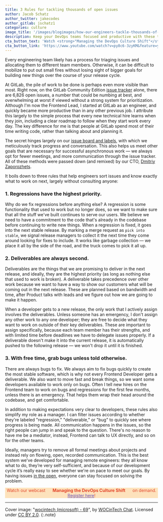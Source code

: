 ```yaml
---
title: 3 Rules for tackling thousands of open issues
author: Jacob Schatz
author_twitter: jakecodes
author_gitlab: jschatz1
categories: culture
image_title: '/images/blogimages/how-our-engineers-tackle-thousands-of-open-issues.jpg'
description: Keep your DevOps teams focused and productive with these three simple rules.
cta_button_text: 'Watch <strong>"Managing the DevOps Culture Shift"</strong>'
cta_button_link: 'https://www.youtube.com/watch?v=py8c6-3zyKM&feature=youtu.be'
---
```


 Every engineering team likely has a process for triaging issues and allocating them to different team members. Otherwise, it can be difficult to mobilize to put out small fires without losing sight of bigger goals for building new things over the course of your release cycle.

<!-- more -->

At GitLab, the pile of work to be done is perhaps even more visible than most. Right now, on the GitLab Community Edition [issue tracker](https://gitlab.com/gitlab-org/gitlab-ce) alone, there are 6,826 open issues, a number that could be numbing at best, and overwhelming at worst if viewed without a strong system for prioritization. Although I'm now the Frontend Lead, I started at GitLab as an engineer, and quickly became more productive than in any other previous job. I attribute this largely to the simple process that every new technical hire learns when they join, including a clear roadmap to follow when they start work every day. The key difference for me is that people at GitLab spend most of their time writing code, rather than talking about and planning it.

The secret hinges largely on our [issue board and labels](/stages-devops-lifecycle/issueboard/), with which we meticulously track progress and conversation. This also helps us meet other goals that are necessary for successful asynchronous work — we always opt for fewer meetings, and more communication through the issue tracker. All of these methods were passed down (and remixed) by our CTO, [Dmitriy Zaporozhets](/company/team/#dzaporozhets).

It boils down to three rules that help engineers sort issues and know exactly what to work on next, largely without consulting anyone:

### 1. Regressions have the highest priority.
Why do we fix regressions before anything else? A regression is some functionality that used to work but no longer does, so we want to make sure that all the stuff we've built continues to serve our users. We believe we need to have a commitment to the code that's already in the codebase before continuing to write new things. When a regression is fixed, it goes into the next stable release. By marking a merge request as `pick into stable`, we signal release managers to collect it the next time they come around looking for fixes to include. It works like garbage collection — we place it all by the side of the road, and the truck comes to pick it all up.  

### 2. Deliverables are always second.
Deliverables are the things that we are promising to deliver in the next release, and ideally, they are the highest priority (as long as nothing else that used to work is broken). A deliverable takes precedence over other work because we want to have a way to show our customers what will be coming out in the next release. These are planned based on bandwidth and time, after Product talks with leads and we figure out how we are going to make it happen.

When a developer gets to a new release, the only work that I actively assign involves the deliverables. Unless someone has an emergency, I don't assign any other work to any one developer; they are free to decide what they want to work on outside of their key deliverables. These are important to assign specifically, because each team member has their strengths, and with limited time before deadlines we have to delegate issues properly. If a deliverable doesn't make it into the current release, it is automatically pushed to the following release — we won't drop it until it is finished.  

### 3. With free time, grab bugs unless told otherwise.
There are always bugs to fix. We always aim to fix bugs quickly to create the most stable software, which is why not every Frontend Developer gets a deliverable. We also want to move fast and break things, so we want some developers available to work only on bugs. Often I tell new hires on the Frontend team to work on bugs and regressions for the first few months, unless there is an emergency. That helps them wrap their head around the codebase, and get comfortable.

In addition to making expectations very clear to developers, these rules also simplify my role as a manager. I can filter issues according to whether they're labeled "regression," "deliverable," or "bug" to quickly see where progress is being made. All communication happens in the issues, so the right people can jump in and speak to the question. There's no reason to have me be a mediator, instead, Frontend can talk to UX directly, and so on for the other teams.

Ideally, managers try to remove all formal meetings about projects and instead rely on flowing, open, recorded communication. This is the best system we've developed for managing remote engineers: they all know what to do, they’re very self-sufficient, and because of our development cycle it’s really easy to see whether we're on pace to meet our goals. By having issues [in the open](https://gitlab.com/gitlab-org/gitlab-ce/issues), everyone can stay focused on solving the problem.


<p class="alert alert-orange" style="background-color: rgba(252,163,38,.3); border-color: rgba(252,163,38,.3); color: rgb(226,67,41) !important; text-align: center;">Watch our webcast &nbsp;&nbsp;<i class="fab fa-gitlab" style="color:rgb(107,79,187); font-size:.85em" aria-hidden="true"></i> &nbsp;&nbsp;<strong>Managing the DevOps Culture Shift</strong> &nbsp;&nbsp;<i class="fab fa-gitlab" style="color:rgb(107,79,187); font-size:.85em" aria-hidden="true"></i> &nbsp;&nbsp;on demand. <a style="color: rgb(107,79,187);" href="https://www.youtube.com/watch?v=py8c6-3zyKM&feature=youtu.be">Register here</a>!</p>

----

Cover image: "[wocintech (microsoft) - 69](https://www.flickr.com/photos/wocintechchat/25926648871/)", by [WOCinTech Chat](https://www.flickr.com/photos/wocintechchat/). Licensed under [CC BY 2.0](https://creativecommons.org/licenses/by/2.0/legalcode).
{:.note}
